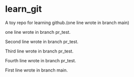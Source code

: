 # learn_git

A toy repo for learning github.(one line wrote in branch main)


one line wrote in branch pr_test.

Second line wrote in branch pr_test.

Third line wrote in branch pr_test.

Fourth line wrote in branch pr_test.

First line wrote in branch main.